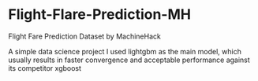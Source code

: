 # Flight-Flare-Prediction-MH
Flight Fare Prediction Dataset by MachineHack

A simple data science project 
I used lightgbm as the main model, which usually results in faster convergence and acceptable performance against its competitor xgboost
